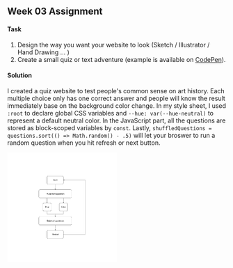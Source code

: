 ## Week 03 Assignment

#### Task
1. Design the way you want your website to look (Sketch / Illustrator / Hand Drawing ... )
2. Create a small quiz or text adventure (example is available on [CodePen](https://codepen.io/jannypie/pen/DcHdo)).

#### Solution
I created a quiz website to test people's common sense on art history. Each multiple choice only has one correct answer and people will know the result immediately base on the background color change. In my style sheet, I used `:root` to declare global CSS variables and `--hue: var(--hue-neutral)` to represent a default neutral color. In the JavaScript part, all the questions are stored as block-scoped variables by `const`. Lastly, `shuffledQuestions = questions.sort(() => Math.random() - .5)` will let your broswer to run a random question when you hit refresh or next button. 

<img src="https://github.com/yujunmjiang/WebAdvanced_Spring2020_jiany023/blob/master/week2_hw/flow_diagram.png" width="50%"/>
